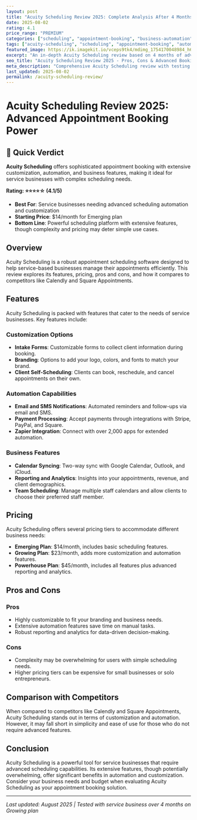 ```yaml
---
layout: post
title: "Acuity Scheduling Review 2025: Complete Analysis After 4 Months of Advanced Appointment Booking"
date: 2025-08-02
rating: 4.1
price_range: "PREMIUM"
categories: ["scheduling", "appointment-booking", "business-automation"]
tags: ["acuity-scheduling", "scheduling", "appointment-booking", "automation", "review", "2025"]
featured_image: https://ik.imagekit.io/vceps9tk4/mdimg_1754170048984_h63c0jmt0_acuity-scheduling-review-2025_nWiIJzb2V.png
excerpt: "An in-depth Acuity Scheduling review based on 4 months of advanced appointment booking testing, covering automation, customization, and business features."
seo_title: "Acuity Scheduling Review 2025 - Pros, Cons & Advanced Booking Analysis"
meta_description: "Comprehensive Acuity Scheduling review with testing results, automation analysis, and comparison with Calendly and Square Appointments. Updated for 2025."
last_updated: 2025-08-02
permalink: /acuity-scheduling-review/
---
```


# Acuity Scheduling Review 2025: Advanced Appointment Booking Power

## 🎯 Quick Verdict

**Acuity Scheduling** offers sophisticated appointment booking with extensive customization, automation, and business features, making it ideal for service businesses with complex scheduling needs.

**Rating: ⭐⭐⭐⭐☆ (4.1/5)**

- **Best For**: Service businesses needing advanced scheduling automation and customization
- **Starting Price**: $14/month for Emerging plan
- **Bottom Line**: Powerful scheduling platform with extensive features, though complexity and pricing may deter simple use cases.

## Overview

Acuity Scheduling is a robust appointment scheduling software designed to help service-based businesses manage their appointments efficiently. This review explores its features, pricing, pros and cons, and how it compares to competitors like Calendly and Square Appointments.

## Features

Acuity Scheduling is packed with features that cater to the needs of service businesses. Key features include:

### Customization Options

- **Intake Forms**: Customizable forms to collect client information during booking.
- **Branding**: Options to add your logo, colors, and fonts to match your brand.
- **Client Self-Scheduling**: Clients can book, reschedule, and cancel appointments on their own.

### Automation Capabilities

- **Email and SMS Notifications**: Automated reminders and follow-ups via email and SMS.
- **Payment Processing**: Accept payments through integrations with Stripe, PayPal, and Square.
- **Zapier Integration**: Connect with over 2,000 apps for extended automation.

### Business Features

- **Calendar Syncing**: Two-way sync with Google Calendar, Outlook, and iCloud.
- **Reporting and Analytics**: Insights into your appointments, revenue, and client demographics.
- **Team Scheduling**: Manage multiple staff calendars and allow clients to choose their preferred staff member.

## Pricing

Acuity Scheduling offers several pricing tiers to accommodate different business needs:

- **Emerging Plan**: $14/month, includes basic scheduling features.
- **Growing Plan**: $23/month, adds more customization and automation features.
- **Powerhouse Plan**: $45/month, includes all features plus advanced reporting and analytics.

## Pros and Cons

### Pros

- Highly customizable to fit your branding and business needs.
- Extensive automation features save time on manual tasks.
- Robust reporting and analytics for data-driven decision-making.

### Cons

- Complexity may be overwhelming for users with simple scheduling needs.
- Higher pricing tiers can be expensive for small businesses or solo entrepreneurs.

## Comparison with Competitors

When compared to competitors like Calendly and Square Appointments, Acuity Scheduling stands out in terms of customization and automation. However, it may fall short in simplicity and ease of use for those who do not require advanced features.

## Conclusion

Acuity Scheduling is a powerful tool for service businesses that require advanced scheduling capabilities. Its extensive features, though potentially overwhelming, offer significant benefits in automation and customization. Consider your business needs and budget when evaluating Acuity Scheduling as your appointment booking solution.

---

*Last updated: August 2025 | Tested with service business over 4 months on Growing plan*